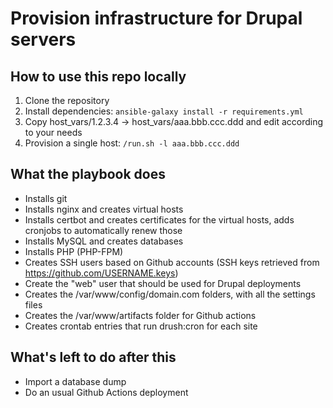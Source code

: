 # Provision infrastructure for Drupal servers

## How to use this repo locally

1. Clone the repository
2. Install dependencies: `ansible-galaxy install -r requirements.yml`
3. Copy host_vars/1.2.3.4 -> host_vars/aaa.bbb.ccc.ddd and edit according to your needs
4. Provision a single host: `/run.sh -l aaa.bbb.ccc.ddd`

## What the playbook does

- Installs git
- Installs nginx and creates virtual hosts
- Installs certbot and creates certificates for the virtual hosts, adds cronjobs to automatically renew those
- Installs MySQL and creates databases
- Installs PHP (PHP-FPM)
- Creates SSH users based on Github accounts (SSH keys retrieved from https://github.com/USERNAME.keys)
- Create the "web" user that should be used for Drupal deployments
- Creates the /var/www/config/domain.com folders, with all the settings files 
- Creates the /var/www/artifacts folder for Github actions
- Creates crontab entries that run drush:cron for each site

## What's left to do after this

- Import a database dump
- Do an usual Github Actions deployment
